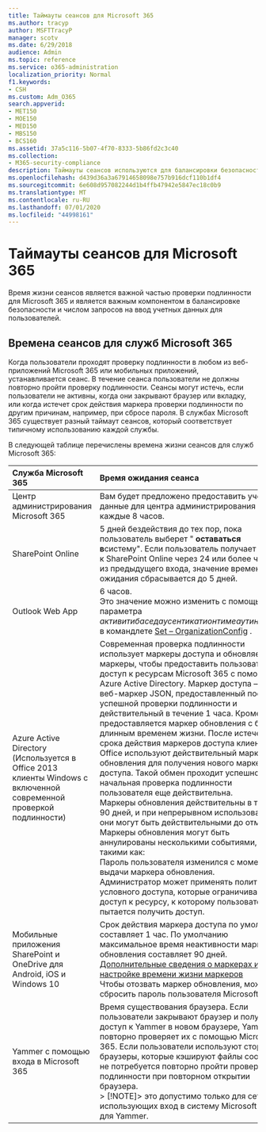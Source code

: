 ```yaml
---
title: Таймауты сеансов для Microsoft 365
ms.author: tracyp
author: MSFTTracyP
manager: scotv
ms.date: 6/29/2018
audience: Admin
ms.topic: reference
ms.service: o365-administration
localization_priority: Normal
f1.keywords:
- CSH
ms.custom: Adm_O365
search.appverid:
- MET150
- MOE150
- MED150
- MBS150
- BCS160
ms.assetid: 37a5c116-5b07-4f70-8333-5b86fd2c3c40
ms.collection:
- M365-security-compliance
description: Таймауты сеансов используются для балансировки безопасности и простоты доступа в клиентских приложениях Microsoft 365.
ms.openlocfilehash: d439d36a3a67914658098e757b916dcf110b1df4
ms.sourcegitcommit: 6e608d957082244d1b4ffb47942e5847ec18c0b9
ms.translationtype: MT
ms.contentlocale: ru-RU
ms.lasthandoff: 07/01/2020
ms.locfileid: "44998161"
---
```

# <a name="session-timeouts-for-microsoft-365"></a>Таймауты сеансов для Microsoft 365

Время жизни сеансов является важной частью проверки подлинности для Microsoft 365 и является важным компонентом в балансировке безопасности и числом запросов на ввод учетных данных для пользователей.
  
## <a name="session-times-for-microsoft-365-services"></a>Времена сеансов для служб Microsoft 365

Когда пользователи проходят проверку подлинности в любом из веб-приложений Microsoft 365 или мобильных приложений, устанавливается сеанс. В течение сеанса пользователи не должны повторно пройти проверку подлинности. Сеансы могут истечь, если пользователи не активны, когда они закрывают браузер или вкладку, или когда истечет срок действия маркера проверки подлинности по другим причинам, например, при сбросе пароля. В службах Microsoft 365 существует разный таймаут сеансов, который соответствует типичному использованию каждой службы.
  
В следующей таблице перечислены времена жизни сеансов для служб Microsoft 365:
  
|**Служба Microsoft 365**|**Время ожидания сеанса**|
|:-----|:-----|
|Центр администрирования Microsoft 365  <br/> |Вам будет предложено предоставить учетные данные для центра администрирования каждые 8 часов.  <br/> |
|SharePoint Online  <br/> |5 дней бездействия до тех пор, пока пользователь выберет " **оставаться в**систему". Если пользователь получает доступ к SharePoint Online через 24 или более часов из предыдущего входа, значение времени ожидания сбрасывается до 5 дней.  <br/> |
|Outlook Web App  <br/> |6 часов.  <br/> Это значение можно изменить с помощью параметра _активитибаседаусентикатионтимеаутинтервал_ в командлете [Set – OrganizationConfig](https://go.microsoft.com/fwlink/p/?LinkId=615378) .  <br/> |
|Azure Active Directory  <br/> (Используется в Office 2013 клиенты Windows с включенной современной проверкой подлинности)  <br/> | Современная проверка подлинности использует маркеры доступа и обновляет маркеры, чтобы предоставить пользователям доступ к ресурсам Microsoft 365 с помощью Azure Active Directory. Маркер доступа — это веб-маркер JSON, предоставленный после успешной проверки подлинности и действительный в течение 1 часа. Кроме того, предоставляется маркер обновления с более длинным временем жизни. После истечения срока действия маркеров доступа клиенты Office используют действительный маркер обновления для получения нового маркера доступа. Такой обмен проходит успешно, если начальная проверка подлинности пользователя еще действительна.  <br/>  Маркеры обновления действительны в течение 90 дней, и при непрерывном использовании они могут быть действительными до отмены.  <br/>  Маркеры обновления могут быть аннулированы несколькими событиями, такими как:  <br/>  Пароль пользователя изменился с момента выдачи маркера обновления.  <br/>  Администратор может применять политики условного доступа, которые ограничивают доступ к ресурсу, к которому пользователь пытается получить доступ.  <br/> |
|Мобильные приложения SharePoint и OneDrive для Android, iOS и Windows 10  <br/> |Срок действия маркера доступа по умолчанию составляет 1 час. По умолчанию максимальное время неактивности маркера обновления составляет 90 дней.  <br/> [Дополнительные сведения о маркерах и настройке времени жизни маркеров](https://docs.microsoft.com/azure/active-directory/active-directory-configurable-token-lifetimes) <br/> Чтобы отозвать маркер обновления, можно сбросить пароль пользователя Microsoft 365.  <br/> |
|Yammer с помощью входа в Microsoft 365  <br/> |Время существования браузера. Если пользователи закрывают браузер и получают доступ к Yammer в новом браузере, Yammer повторно проверяет их с помощью Microsoft 365. Если пользователи используют сторонние браузеры, которые кэшируют файлы cookie, им не потребуется повторно пройти проверку подлинности при повторном открытии браузера.  <br/> > [!NOTE]> это допустимо только для сетей, использующих вход в систему Microsoft 365 для Yammer.           |
   

